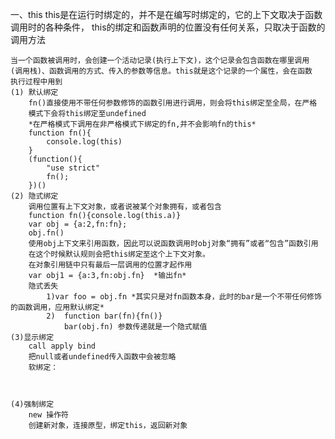 一、this
    this是在运行时绑定的，并不是在编写时绑定的，它的上下文取决于函数调用时的各种条件，
    this的绑定和函数声明的位置没有任何关系，只取决于函数的调用方法

    当一个函数被调用时，会创建一个活动记录(执行上下文)，这个记录会包含函数在哪里调用
    (调用栈)、函数调用的方式、传入的参数等信息。this就是这个记录的一个属性，会在函数
    执行过程中用到
    (1) 默认绑定
        fn()直接使用不带任何参数修饰的函数引用进行调用，则会将this绑定至全局，在严格
        模式下会将this绑定至undefined
        *在严格模式下调用在非严格模式下绑定的fn,并不会影响fn的this*
        function fn(){
            console.log(this)
        }
        (function(){
            "use strict"
            fn();
        })()
    (2) 隐式绑定
        调用位置有上下文对象，或者说被某个对象拥有，或者包含
        function fn(){console.log(this.a)}
        var obj = {a:2,fn:fn};
        obj.fn()
        使用obj上下文来引用函数，因此可以说函数调用时obj对象“拥有”或者“包含”函数引用
        在这个时候默认规则会把this绑定至这个上下文对象。
        在对象引用链中只有最后一层调用的位置才起作用
        var obj1 = {a:3,fn:obj.fn}  *输出fn*
        隐式丢失
            1)var foo = obj.fn *其实只是对fn函数本身，此时的bar是一个不带任何修饰的函数调用，应用默认绑定*
            2)  function bar(fn){fn()} 
                bar(obj.fn) 参数传递就是一个隐式赋值
    (3)显示绑定
        call apply bind
        把null或者undefined传入函数中会被忽略
        软绑定： 



    (4)强制绑定
        new 操作符
        创建新对象，连接原型，绑定this，返回新对象

